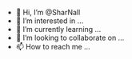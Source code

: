 - 👋 Hi, I’m @SharNall
- 👀 I’m interested in ...
- 🌱 I’m currently learning ...
- 💞️ I’m looking to collaborate on ...
- 📫 How to reach me ...

<!---
SharNall/SharNall is a ✨ special ✨ repository because its `README.md` (this file) appears on your GitHub profile.
You can click the Preview link to take a look at your changes.
--->

